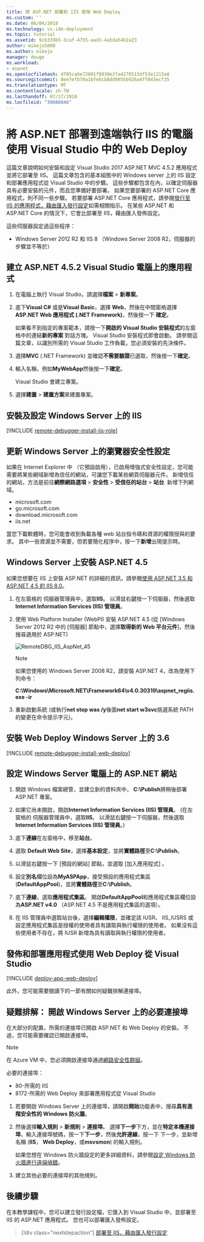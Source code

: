 ```yaml
---
title: 將 ASP.NET 部署到 IIS 使用 Web Deploy
ms.custom: ''
ms.date: 06/04/2018
ms.technology: vs-ide-deployment
ms.topic: tutorial
ms.assetid: 9cb339b5-3caf-4755-aad1-4a5da54b2a23
author: mikejo5000
ms.author: mikejo
manager: douge
ms.workload:
- aspnet
ms.openlocfilehash: 4705ca6e72001f8930e2fa4270515df53e1213a8
ms.sourcegitcommit: 8ee7efb70a1bfebcb6dd9855b926a4ff043ecf35
ms.translationtype: MT
ms.contentlocale: zh-TW
ms.lasthandoff: 07/17/2018
ms.locfileid: "39080846"
---
```

# <a name="deploy-aspnet-to-a-remote-iis-computer-using-web-deploy-in-visual-studio"></a>將 ASP.NET 部署到遠端執行 IIS 的電腦使用 Visual Studio 中的 Web Deploy

這篇文章說明如何安裝和設定 Visual Studio 2017 ASP.NET MVC 4.5.2 應用程式並將它部署至 IIS。 這篇文章包含的基本組態中的 Windows server 上的 IIS 設定和部署應用程式從 Visual Studio 中的步驟。 這些步驟都包含在內，以確定伺服器具有必要安裝的元件，而且您準備好要部署。 如果您要部署的 ASP.NET Core 應用程式，則不同一些步驟。 若要部署 ASP.NET Core 應用程式，請參閱[發行至 IIS 的應用程式，藉由匯入發行設定](../deployment/tutorial-import-publish-settings-iis.md)如需相關指示。 在某些 ASP.NET 和 ASP.NET Core 的情況下，它會比部署至 IIS，藉由匯入發佈設定。

這些伺服器設定過這些程序：
* Windows Server 2012 R2 和 IIS 8 （Windows Server 2008 R2，伺服器的步驟並不等於）

## <a name="create-the-aspnet-452-application-on-the-visual-studio-computer"></a>建立 ASP.NET 4.5.2 Visual Studio 電腦上的應用程式
  
1. 在電腦上執行 Visual Studio，請選擇**檔案** > **新專案**。

1. 底下**Visual C#** 或是**Visual Basic**，選擇  **Web**，然後在中間窗格選擇  **ASP.NET Web 應用程式 (.NET Framework)**，然後按一下  **確定**。

    如果看不到指定的專案範本，請按一下**開啟的 Visual Studio 安裝程式**的左窗格中的連結**新的專案** 對話方塊。 Visual Studio 安裝程式即會啟動。 請參閱這篇文章，以識別所需的 Visual Studio 工作負載，您必須安裝的先決條件。

1. 選擇**MVC** (.NET Framework) 並確認**不需要驗證**已選取，然後按一下**確定**。

1. 輸入名稱，例如**MyWebApp**然後按一下**確定**。

    Visual Studio 會建立專案。

1. 選擇**建置** > **建置方案**來建置專案。

## <a name="install-and-configure-iis-on-windows-server"></a>安裝及設定 Windows Server 上的 IIS

[!INCLUDE [remote-debugger-install-iis-role](../debugger/includes/remote-debugger-install-iis-role.md)]

## <a name="update-browser-security-settings-on-windows-server"></a>更新 Windows Server 上的瀏覽器安全性設定

如果在 Internet Explorer 中 （它預設啟用），已啟用增強式安全性設定，您可能需要將某些網域新增為信任的網站，可讓您下載某些網頁伺服器元件。 新增信任的網站，方法是前往**網際網路選項** > **安全性** > **受信任的站台** > **站台**. 新增下列網域。

- microsoft.com
- go.microsoft.com
- download.microsoft.com
- iis.net

當您下載軟體時，您可能會收到負載各種 web 站台指令碼和資源的權限授與的要求。 其中一些資源並不需要，但若要簡化程序中，按一下**新增**出現提示時。

## <a name="install-aspnet-45-on-windows-server"></a>Windows Server 上安裝 ASP.NET 4.5

如果您想要在 IIS 上安裝 ASP.NET 的詳細的資訊，請參閱[使用 ASP.NET 3.5 和 ASP.NET 4.5 的 IIS 8.0](/iis/get-started/whats-new-in-iis-8/iis-80-using-aspnet-35-and-aspnet-45)。

1. 在左窗格的 伺服器管理員中，選取**IIS**。 以滑鼠右鍵按一下伺服器，然後選取**Internet Information Services (IIS) 管理員**。

1. 使用 Web Platform Installer (WebPI) 安裝 ASP.NET 4.5 (從 [Windows Server 2012 R2 中的 [伺服器] 節點中，選擇**取得新的 Web 平台元件**]，然後搜尋適用於 ASP.NET)

    ![RemoteDBG_IIS_AspNet_45](../debugger/media/remotedbg_iis_aspnet_45.png "RemoteDBG_IIS_AspNet_45")

    > [!NOTE]
    > 如果您使用的 Windows Server 2008 R2，請安裝 ASP.NET 4，改為使用下列命令：

     **C:\Windows\Microsoft.NET\Framework64\v4.0.30319\aspnet_regiis.exe -ir**

2. 重新啟動系統 (或執行**net stop was /y**後面**net start w3svc**挑選系統 PATH 的變更在命令提示字元)。

## <a name="install-web-deploy-36-on-windows-server"></a>安裝 Web Deploy Windows Server 上的 3.6

[!INCLUDE [remote-debugger-install-web-deploy](../debugger/includes/remote-debugger-install-web-deploy.md)]

## <a name="configure-aspnet-web-site-on-the-windows-server-computer"></a>設定 Windows Server 電腦上的 ASP.NET 網站

1. 開啟 Windows 檔案總管，並建立新的資料夾中， **C:\Publish**將稍後部署 ASP.NET 專案。

2. 如果它尚未開啟，開啟**Internet Information Services (IIS) 管理員**。 (在左窗格的 伺服器管理員中，選取**IIS**。 以滑鼠右鍵按一下伺服器，然後選取**Internet Information Services (IIS) 管理員**。)

3. 底下**連線**在左窗格中，移至**站台**。

4. 選取  **Default Web Site**，選擇**基本設定**，並將**實體路徑**至**C:\Publish**。

5. 以滑鼠右鍵按一下 [預設的網站]  節點，並選取 [加入應用程式] 。

6. 設定**別名**欄位設為**MyASPApp**，接受預設的應用程式集區 (**DefaultAppPool**)，並將**實體路徑**至**C:\Publish**。

7. 底下**連線**，選取**應用程式集區**。 開啟**DefaultAppPool**和應用程式集區欄位設為**ASP.NET v4.0** （ASP.NET 4.5 不是應用程式集區的選項）。

8. 在 IIS 管理員中選取站台後，選擇**編輯權限**，並確定該 IUSR、 IIS_IUSRS 或 設定應用程式集區是授權的使用者具有讀取與執行權限的使用者。 如果沒有這些使用者不存在，將 IUSR 新增為具有讀取與執行權限的使用者。

## <a name="publish-and-deploy-the-app-using-web-deploy-from-visual-studio"></a>發佈和部署應用程式使用 Web Deploy 從 Visual Studio

[!INCLUDE [deploy-app-web-deploy](../deployment/includes/deploy-app-web-deploy.md)]

此外，您可能需要閱讀下的一節有關如何疑難排解連接埠。

## <a name="troubleshoot-open-required-ports-on-windows-server"></a>疑難排解： 開啟 Windows Server 上的必要連接埠

在大部分的配置，所需的連接埠已開啟 ASP.NET 和 Web Deploy 的安裝。 不過，您可能需要確認已開啟連接埠。

> [!NOTE]
> 在 Azure VM 中，您必須開啟連接埠通過[網路安全性群組](/azure/virtual-machines/virtual-machines-windows-hero-role#open-port-80)。 

必要的連接埠：

* 80-所需的 IIS
* 8172-所需的 Web Deploy 來部署應用程式從 Visual Studio

1. 若要開啟 Windows Server 上的連接埠，請開啟**開始**功能表中，搜尋**具有進階安全性的 Windows 防火牆**。

2. 然後選擇**輸入規則** > **新規則** > **連接埠**。 選擇**下一步**下方，並在**特定本機連接埠**，輸入連接埠號碼，按一下**下一步**，然後**允許連線**，按一下 下一步，並新增名稱 (**IIS**， **Web Deploy**，或**msvsmon**) 的輸入規則。

    如果您想在 Windows 防火牆設定的更多詳細資料，請參閱[設定 Windows 防火牆進行遠端偵錯](../debugger/configure-the-windows-firewall-for-remote-debugging.md)。

3. 建立其他必要的連接埠的其他規則。

## <a name="next-steps"></a>後續步驟

在本教學課程中，您可以建立發行設定檔，它匯入到 Visual Studio 中，並部署至 IIS 的 ASP.NET 應用程式。 您也可以部署匯入發佈設定。

> [!div class="nextstepaction"]
> [部署至 IIS，藉由匯入發行設定](../deployment/tutorial-import-publish-settings-iis.md)
